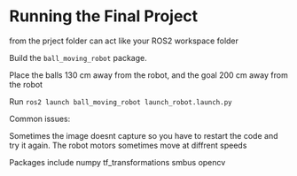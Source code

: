 # Running the Final Project

from the prject folder can act like your ROS2 workspace folder

Build the `ball_moving_robot` package. 

Place the balls 130 cm away from the robot, and the goal 200 cm away from the robot

Run `ros2 launch ball_moving_robot launch_robot.launch.py`

Common issues:

Sometimes the image doesnt capture so you have to restart the code and try it again.
The robot motors sometimes move at diffrent speeds

Packages include
numpy
tf_transformations
smbus
opencv


